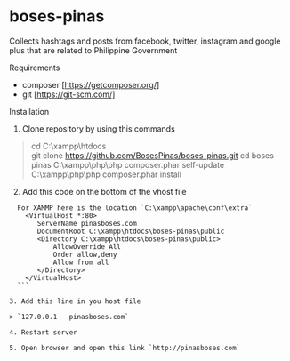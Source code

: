 # boses-pinas
Collects hashtags and posts from facebook, twitter, instagram and google plus that are related to Philippine Government

Requirements
* composer [https://getcomposer.org/]
* git [https://git-scm.com/]

Installation

1. Clone repository by using this commands

  > cd C:\xampp\htdocs\
  > git clone https://github.com/BosesPinas/boses-pinas.git
  > cd boses-pinas
  > C:\xampp\php\php composer.phar self-update
  > C:\xampp\php\php composer.phar install

2. Add this code on the bottom of the vhost file

  ```
    For XAMMP here is the location `C:\xampp\apache\conf\extra`
      <VirtualHost *:80>
         ServerName pinasboses.com
         DocumentRoot C:\xampp\htdocs\boses-pinas\public
         <Directory C:\xampp\htdocs\boses-pinas\public>
             AllowOverride All
             Order allow,deny
             Allow from all
         </Directory>
      </VirtualHost>
    ```
    
3. Add this line in you host file

  > `127.0.0.1   pinasboses.com`
  
4. Restart server

5. Open browser and open this link `http://pinasboses.com`
  
